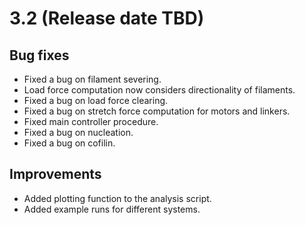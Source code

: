 # 3.2 (Release date TBD)

## Bug fixes
- Fixed a bug on filament severing.
- Load force computation now considers directionality of filaments.
- Fixed a bug on load force clearing.
- Fixed a bug on stretch force computation for motors and linkers.
- Fixed main controller procedure.
- Fixed a bug on nucleation.
- Fixed a bug on cofilin.

## Improvements
- Added plotting function to the analysis script.
- Added example runs for different systems.
